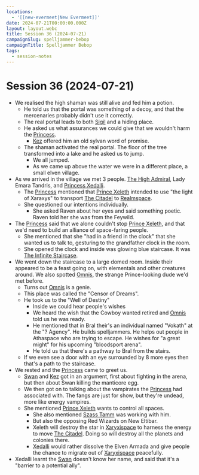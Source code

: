 ```yaml
---
locations:
  - '[[new-evermeet|New Evermeet]]'
date: 2024-07-21T00:00:00.000Z
layout: layout.webc
title: Session 36 (2024-07-21)
campaignSlug: spelljammer-bebop
campaignTitle: Spelljammer Bebop
tags:
  - session-notes
---
```

# Session 36 (2024-07-21)

- We realised the high shaman was still alive and fed him a potion.
	- He told us that the portal was something of a decoy, and that the mercenaries probably didn't use it correctly.
	- The real portal leads to both [Sigil](sigil.md) and a hiding place.
	- He asked us what assurances we could give that we wouldn't harm the [Princess](princess-xedalli.md).
		- [Kez](kez-bardaux.md) offered him an old sylvan word of promise.
	- The shaman activated the real portal. The floor of the tree transformed into a lake and he asked us to jump.
		- We all jumped.
		- As we came up above the water we were in a different place, a small elven village.
- As we arrived in the village we met 3 people. [The High Admiral](emardin-elysdar.md), Lady Emara Tandris, and [Princess Xedalli](princess-xedalli.md). 
	- The [Princess](princess-xedalli.md) mentioned that [Prince Xeleth](prince-xeleth.md) intended to use "the light of Xaraxys" to transport [The Citadel](the-citadel.md) to [Realmspace](realmspace.md).
	- She questioned our intentions individually.
		- She asked Raven about her eyes and said something poetic. Raven told her she was from the Feywild.
- The [Princess](princess-xedalli.md) said that we alone couldn't stop [Prince Xeleth](prince-xeleth.md), and that we'd need to build an alliance of space-faring people.
	- She mentioned that she "had in a friend in the clock" that she wanted us to talk to, gesturing to the grandfather clock in the room.
	- She opened the clock and inside was glowing blue staircase. It was [The Infinite Staircase](the-infinite-staircase.md).
- We went down the staircase to a large domed room. Inside their appeared to be a feast going on, with elementals and other creatures around. We also spotted [Omnis](omnis.md), the strange Prince-looking dude we'd met before.
	- Turns out [Omnis](omnis.md) is a genie.
	- This place was called the "Censor of Dreams".
	- He took us to the "Well of Destiny"
		- Inside we could hear people's wishes
		- We heard the wish that the Cowboy wanted retired and [Omnis](omnis.md) told us he was ready.
		- He mentioned that in Bral their's an individual named "Vokath" at the "? Agency". He builds spelljammers. He helps out people in Athaspace who are trying to escape. He wishes for "a great might" for his upcoming "bloodsport arena".
		- He told us that there's a pathway to Bral from the stairs.
	- If we even see a door with an eye surrounded by 8 more eyes then that's a path to the staircase.
- We rested and the [Princess](princess-xedalli.md) came to greet us.
	- [Swan](swan.md) and [Kez](kez-bardaux.md) got in an argument, first about fighting in the arena, but then about Swan killing the manticore egg.
	- We then got on to talking about the vampirates the [Princess](princess-xedalli.md) had associated with. The fangs are just for show, but they're undead, more like energy vampires.
	- She mentioned [Prince Xeleth](prince-xeleth.md) wants to control all spaces.
		- She also mentioned [Szass Tamm](szass-tamm.md) was working with him.
		- But also the opposing Red Wizards on New Eltibar.
		- Xeleth will destroy the star in [Xaryxispace](xaryxispace.md) to harness the energy to move  [The Citadel](the-citadel.md). Doing so will destroy all the planets and colonies there.
		- [Xedalli](princess-xedalli.md) would rather dissolve the Elven Armada and give people the chance to migrate out of [Xaryxispace](xaryxispace.md) peacefully.
- Xedalli learnt the [Swan](swan.md) doesn't know her name, and said that it's a "barrier to a potential ally".
